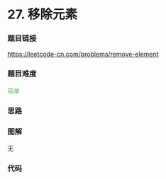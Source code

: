 # 27. 移除元素

### 题目链接

https://leetcode-cn.com/problems/remove-element

### 题目难度

<font color=#5CB85C>简单</font>

### 思路



### 图解

无

### 代码

```python
```